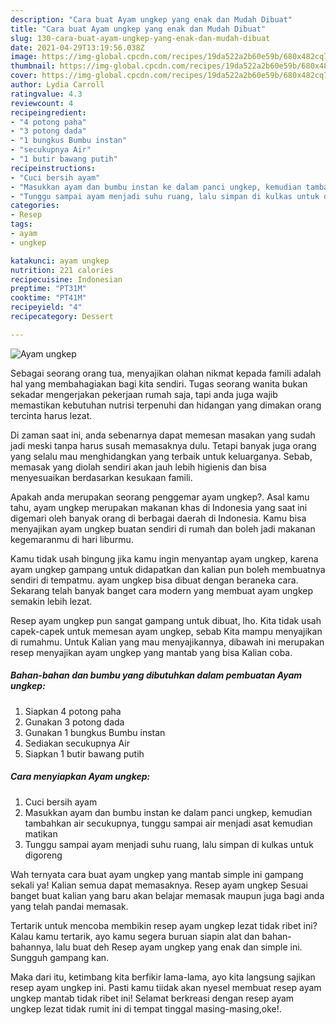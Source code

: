```yaml
---
description: "Cara buat Ayam ungkep yang enak dan Mudah Dibuat"
title: "Cara buat Ayam ungkep yang enak dan Mudah Dibuat"
slug: 130-cara-buat-ayam-ungkep-yang-enak-dan-mudah-dibuat
date: 2021-04-29T13:19:56.038Z
image: https://img-global.cpcdn.com/recipes/19da522a2b60e59b/680x482cq70/ayam-ungkep-foto-resep-utama.jpg
thumbnail: https://img-global.cpcdn.com/recipes/19da522a2b60e59b/680x482cq70/ayam-ungkep-foto-resep-utama.jpg
cover: https://img-global.cpcdn.com/recipes/19da522a2b60e59b/680x482cq70/ayam-ungkep-foto-resep-utama.jpg
author: Lydia Carroll
ratingvalue: 4.3
reviewcount: 4
recipeingredient:
- "4 potong paha"
- "3 potong dada"
- "1 bungkus Bumbu instan"
- "secukupnya Air"
- "1 butir bawang putih"
recipeinstructions:
- "Cuci bersih ayam"
- "Masukkan ayam dan bumbu instan ke dalam panci ungkep, kemudian tambahkan air secukupnya, tunggu sampai air menjadi asat kemudian matikan"
- "Tunggu sampai ayam menjadi suhu ruang, lalu simpan di kulkas untuk digoreng"
categories:
- Resep
tags:
- ayam
- ungkep

katakunci: ayam ungkep 
nutrition: 221 calories
recipecuisine: Indonesian
preptime: "PT31M"
cooktime: "PT41M"
recipeyield: "4"
recipecategory: Dessert

---
```



![Ayam ungkep](https://img-global.cpcdn.com/recipes/19da522a2b60e59b/680x482cq70/ayam-ungkep-foto-resep-utama.jpg)

Sebagai seorang orang tua, menyajikan olahan nikmat kepada famili adalah hal yang membahagiakan bagi kita sendiri. Tugas seorang  wanita bukan sekadar mengerjakan pekerjaan rumah saja, tapi anda juga wajib memastikan kebutuhan nutrisi terpenuhi dan hidangan yang dimakan orang tercinta harus lezat.

Di zaman  saat ini, anda sebenarnya dapat memesan masakan yang sudah jadi meski tanpa harus susah memasaknya dulu. Tetapi banyak juga orang yang selalu mau menghidangkan yang terbaik untuk keluarganya. Sebab, memasak yang diolah sendiri akan jauh lebih higienis dan bisa menyesuaikan berdasarkan kesukaan famili. 



Apakah anda merupakan seorang penggemar ayam ungkep?. Asal kamu tahu, ayam ungkep merupakan makanan khas di Indonesia yang saat ini digemari oleh banyak orang di berbagai daerah di Indonesia. Kamu bisa menyajikan ayam ungkep buatan sendiri di rumah dan boleh jadi makanan kegemaranmu di hari liburmu.

Kamu tidak usah bingung jika kamu ingin menyantap ayam ungkep, karena ayam ungkep gampang untuk didapatkan dan kalian pun boleh membuatnya sendiri di tempatmu. ayam ungkep bisa dibuat dengan beraneka cara. Sekarang telah banyak banget cara modern yang membuat ayam ungkep semakin lebih lezat.

Resep ayam ungkep pun sangat gampang untuk dibuat, lho. Kita tidak usah capek-capek untuk memesan ayam ungkep, sebab Kita mampu menyajikan di rumahmu. Untuk Kalian yang mau menyajikannya, dibawah ini merupakan resep menyajikan ayam ungkep yang mantab yang bisa Kalian coba.

<!--inarticleads1-->

##### Bahan-bahan dan bumbu yang dibutuhkan dalam pembuatan Ayam ungkep:

1. Siapkan 4 potong paha
1. Gunakan 3 potong dada
1. Gunakan 1 bungkus Bumbu instan
1. Sediakan secukupnya Air
1. Siapkan 1 butir bawang putih




<!--inarticleads2-->

##### Cara menyiapkan Ayam ungkep:

1. Cuci bersih ayam
1. Masukkan ayam dan bumbu instan ke dalam panci ungkep, kemudian tambahkan air secukupnya, tunggu sampai air menjadi asat kemudian matikan
1. Tunggu sampai ayam menjadi suhu ruang, lalu simpan di kulkas untuk digoreng




Wah ternyata cara buat ayam ungkep yang mantab simple ini gampang sekali ya! Kalian semua dapat memasaknya. Resep ayam ungkep Sesuai banget buat kalian yang baru akan belajar memasak maupun juga bagi anda yang telah pandai memasak.

Tertarik untuk mencoba membikin resep ayam ungkep lezat tidak ribet ini? Kalau kamu tertarik, ayo kamu segera buruan siapin alat dan bahan-bahannya, lalu buat deh Resep ayam ungkep yang enak dan simple ini. Sungguh gampang kan. 

Maka dari itu, ketimbang kita berfikir lama-lama, ayo kita langsung sajikan resep ayam ungkep ini. Pasti kamu tiidak akan nyesel membuat resep ayam ungkep mantab tidak ribet ini! Selamat berkreasi dengan resep ayam ungkep lezat tidak rumit ini di tempat tinggal masing-masing,oke!.

